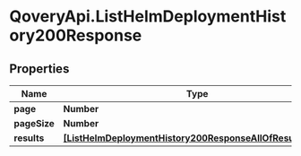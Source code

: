 # QoveryApi.ListHelmDeploymentHistory200Response

## Properties

Name | Type | Description | Notes
------------ | ------------- | ------------- | -------------
**page** | **Number** |  | 
**pageSize** | **Number** |  | 
**results** | [**[ListHelmDeploymentHistory200ResponseAllOfResultsInner]**](ListHelmDeploymentHistory200ResponseAllOfResultsInner.md) |  | [optional] 


